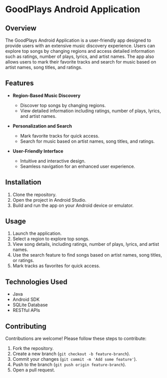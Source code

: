 # GoodPlays Android Application

## Overview
The GoodPlays Android Application is a user-friendly app designed to provide users with an extensive music discovery experience. Users can explore top songs by changing regions and access detailed information such as ratings, number of plays, lyrics, and artist names. The app also allows users to mark their favorite tracks and search for music based on artist names, song titles, and ratings.

## Features
- **Region-Based Music Discovery**
  - Discover top songs by changing regions.
  - View detailed information including ratings, number of plays, lyrics, and artist names.

- **Personalization and Search**
  - Mark favorite tracks for quick access.
  - Search for music based on artist names, song titles, and ratings.

- **User-Friendly Interface**
  - Intuitive and interactive design.
  - Seamless navigation for an enhanced user experience.

## Installation
1. Clone the repository.
2. Open the project in Android Studio.
3. Build and run the app on your Android device or emulator.

## Usage
1. Launch the application.
2. Select a region to explore top songs.
3. View song details, including ratings, number of plays, lyrics, and artist names.
4. Use the search feature to find songs based on artist names, song titles, or ratings.
5. Mark tracks as favorites for quick access.

## Technologies Used
- Java
- Android SDK
- SQLite Database
- RESTful APIs

## Contributing
Contributions are welcome! Please follow these steps to contribute:
1. Fork the repository.
2. Create a new branch (`git checkout -b feature-branch`).
3. Commit your changes (`git commit -m 'Add some feature'`).
4. Push to the branch (`git push origin feature-branch`).
5. Open a pull request.


